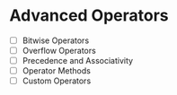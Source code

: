 # Advanced Operators

- [ ] Bitwise Operators
- [ ] Overflow Operators
- [ ] Precedence and Associativity
- [ ] Operator Methods
- [ ] Custom Operators
